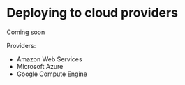 # Deploying to cloud providers

Coming soon 

Providers:

* Amazon Web Services
* Microsoft Azure
* Google Compute Engine
